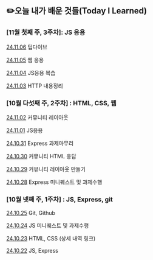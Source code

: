 ## ✏️오늘 내가 배운 것들(Today I Learned)
### [11월 첫째 주, 3주차]: JS 응용

[24.11.06](https://github.com/100-hours-a-week/siena-til/blob/c9df3cfda557bec298262985714a127001d5efeb/November/2024-11-06.md) 딥다이브

[24.11.05](https://github.com/100-hours-a-week/siena-til/blob/c9df3cfda557bec298262985714a127001d5efeb/November/2024-11-05.md) 웹 응용

[24.11.04](https://github.com/100-hours-a-week/siena-til/blob/4031c8a093634f0c21d456aa183a506ba9362008/November/2024-11-04.md) JS응용 복습

[24.11.03](https://github.com/100-hours-a-week/siena-til/blob/4031c8a093634f0c21d456aa183a506ba9362008/November/2024-11-03.md) HTTP 내용정리


### [10월 다섯째 주, 2주차] : HTML, CSS, 웹

[24.11.02](https://github.com/100-hours-a-week/siena-til/blob/4031c8a093634f0c21d456aa183a506ba9362008/November/2024-11-02.md) 커뮤니티 레이아웃

[24.11.01](https://github.com/100-hours-a-week/siena-til/blob/2e274985a64ada3fb9c2d9a431636b1cf2954b99/November/2024-11-01.md) JS응용

[24.10.31](https://github.com/100-hours-a-week/siena-til/blob/1b19a273ae9b1900c0c0861b20c41bb3aa623c4f/October/2024-10-31.md) Express 과제마무리

[24.10.30](https://github.com/100-hours-a-week/siena-til/blob/1b19a273ae9b1900c0c0861b20c41bb3aa623c4f/October/2024-10-30.md) 커뮤니티 HTML 응답

[24.10.29](https://github.com/100-hours-a-week/siena-til/blob/6665c7de9e189c0e487ae9517954be34119f58b7/October/2024-10-29.md) 커뮤니티 레이아웃 만들기

[24.10.28](https://github.com/100-hours-a-week/siena-til/blob/449d6e25f1b6132f9663b88e5e375b4645f134bb/October/2024-10-28.md) Express 미니퀘스트 및 과제수행


### [10월 넷째 주, 1주차] : JS, Express, git

[24.10.25](https://github.com/100-hours-a-week/siena-til/blob/bd5ad15fa890c966e6b4a236e2ef2f848ba360c0/October/2024-10-25.md) Git, Github

[24.10.24](https://github.com/100-hours-a-week/siena-til/blob/be9d758094aa15c77fb42003ff07e7746a1b2b40/October/2024-10-24.md) JS 미니퀘스트 및 과제수행

[24.10.23](https://github.com/100-hours-a-week/siena-til/blob/be9d758094aa15c77fb42003ff07e7746a1b2b40/October/2024-10-23.md) HTML, CSS (상세 내역 링크)

[24.10.22](https://github.com/100-hours-a-week/siena-til/blob/be9d758094aa15c77fb42003ff07e7746a1b2b40/October/2024-10-22.md) JS, Express 

